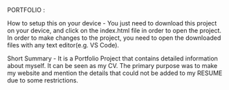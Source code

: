 PORTFOLIO :

How to setup this on your device -
You just need to download this project on your device, and click on the index.html file in order to open the project. In order to make changes to the project, you need to open the downloaded files with any text editor(e.g. VS Code).

Short Summary -
It is a Portfolio Project that contains detailed information about myself. It can be seen as my CV. The primary purpose was to make my website and mention the details that could not be added to my RESUME due to some restrictions.
